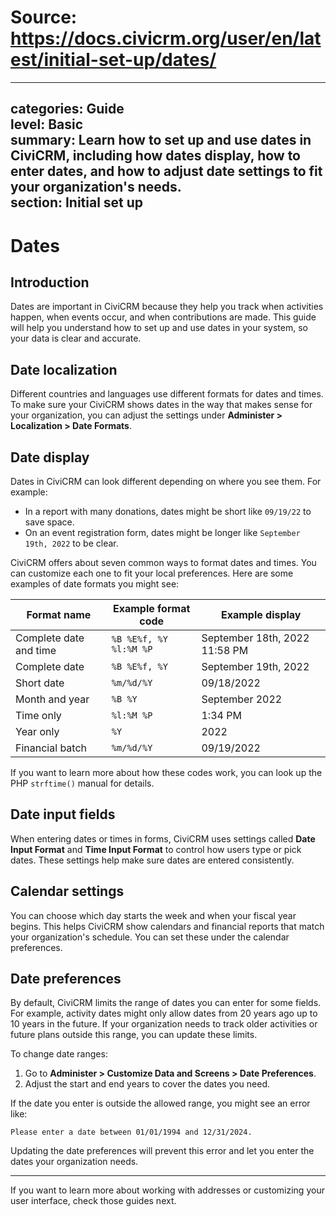 # Source: https://docs.civicrm.org/user/en/latest/initial-set-up/dates/

---
categories: Guide  
level: Basic  
summary: Learn how to set up and use dates in CiviCRM, including how dates display, how to enter dates, and how to adjust date settings to fit your organization's needs.  
section: Initial set up  
---

# Dates

## Introduction

Dates are important in CiviCRM because they help you track when activities happen, when events occur, and when contributions are made. This guide will help you understand how to set up and use dates in your system, so your data is clear and accurate.

## Date localization

Different countries and languages use different formats for dates and times. To make sure your CiviCRM shows dates in the way that makes sense for your organization, you can adjust the settings under **Administer > Localization > Date Formats**.

## Date display

Dates in CiviCRM can look different depending on where you see them. For example:

- In a report with many donations, dates might be short like `09/19/22` to save space.
- On an event registration form, dates might be longer like `September 19th, 2022` to be clear.

CiviCRM offers about seven common ways to format dates and times. You can customize each one to fit your local preferences. Here are some examples of date formats you might see:

| Format name           | Example format code         | Example display           |
|----------------------|-----------------------------|--------------------------|
| Complete date and time | `%B %E%f, %Y %l:%M %P`      | September 18th, 2022 11:58 PM |
| Complete date         | `%B %E%f, %Y`               | September 19th, 2022     |
| Short date            | `%m/%d/%Y`                  | 09/18/2022               |
| Month and year        | `%B %Y`                     | September 2022           |
| Time only             | `%l:%M %P`                  | 1:34 PM                  |
| Year only             | `%Y`                        | 2022                     |
| Financial batch       | `%m/%d/%Y`                  | 09/19/2022               |

If you want to learn more about how these codes work, you can look up the PHP `strftime()` manual for details.

## Date input fields

When entering dates or times in forms, CiviCRM uses settings called **Date Input Format** and **Time Input Format** to control how users type or pick dates. These settings help make sure dates are entered consistently.

## Calendar settings

You can choose which day starts the week and when your fiscal year begins. This helps CiviCRM show calendars and financial reports that match your organization's schedule. You can set these under the calendar preferences.

## Date preferences

By default, CiviCRM limits the range of dates you can enter for some fields. For example, activity dates might only allow dates from 20 years ago up to 10 years in the future. If your organization needs to track older activities or future plans outside this range, you can update these limits.

To change date ranges:

1. Go to **Administer > Customize Data and Screens > Date Preferences**.
2. Adjust the start and end years to cover the dates you need.

If the date you enter is outside the allowed range, you might see an error like:

`Please enter a date between 01/01/1994 and 12/31/2024.`

Updating the date preferences will prevent this error and let you enter the dates your organization needs.

---

If you want to learn more about working with addresses or customizing your user interface, check those guides next.
